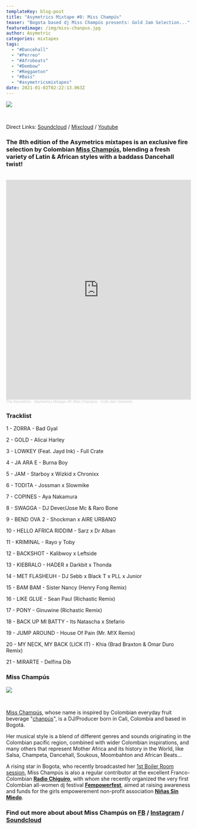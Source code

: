 ```yaml
---
templateKey: blog-post
title: "Asymetrics Mixtape #8: Miss Champús"
teaser: "Bogota based dj Miss Champús presents: Gold Jam Selection..."
featuredimage: /img/miss-chanpus.jpg
author: Asymetric
categories: mixtapes
tags:
  - "#Dancehall"
  - "#Perreo"
  - "#Afrobeats"
  - "#Dembow"
  - "#Reggaeton"
  - "#Bass"
  - "#asymetricsmixtapes"
date: 2021-01-02T02:22:13.063Z
---
```

![](/img/mis-champu¦üs_paloquemao_2_gambasutra_003.jpg)

<br>

Direct Links: [Soundcloud](https://soundcloud.com/the-asymetrics/asymetrics-mixtape-8-miss-champus-gold-jam-selection) / [Mixcloud](https://www.mixcloud.com/The_Asymetrics/asymetrics-mixtape-8/) / [Youtube](https://www.youtube.com/watch?v=FIl8aVcmCRo)

### The 8th edition of the Asymetrics mixtapes is an exclusive fire selection by Colombian [Miss Champús](https://www.facebook.com/misschampus/), blending a fresh variety of Latin & African styles with a baddass Dancehall twist!

<br>

<iframe width="100%" height="600" scrolling="no" frameborder="no" allow="autoplay" src="https://w.soundcloud.com/player/?url=https%3A//api.soundcloud.com/tracks/957186565&color=%23ff5500&auto_play=false&hide_related=false&show_comments=true&show_user=true&show_reposts=false&show_teaser=true&visual=true"></iframe><div style="font-size: 10px; color: #cccccc;line-break: anywhere;word-break: normal;overflow: hidden;white-space: nowrap;text-overflow: ellipsis; font-family: Interstate,Lucida Grande,Lucida Sans Unicode,Lucida Sans,Garuda,Verdana,Tahoma,sans-serif;font-weight: 100;"><a href="https://soundcloud.com/the-asymetrics" title="The Asymetrics" target="_blank" style="color: #cccccc; text-decoration: none;">The Asymetrics</a> · <a href="https://soundcloud.com/the-asymetrics/asymetrics-mixtape-8-miss-champus-gold-jam-selection" title="Asymetrics Mixtape #8: Miss Champús - Gold Jam Selection" target="_blank" style="color: #cccccc; text-decoration: none;">Asymetrics Mixtape #8: Miss Champús - Gold Jam Selection</a></div>

### Tracklist

1 - ZORRA - Bad Gyal

2 - GOLD - Alicai Harley

3 - LOWKEY (Feat. Jayd Ink) - Full Crate

4 - JA ARA E - Burna Boy

5 - JAM - Starboy x Wizkid x Chronixx

6 - TODITA - Jossman x Slowmike

7 - COPINES - Aya Nakamura

8 - SWAGGA - DJ Dever/Jose Mc & Raro Bone

9 - BEND OVA 2 - Shockman x AIRE URBANO

10 - HELLO AFRICA RIDDIM - Sarz x Dr Alban

11 - KRIMINAL - Rayo y Toby

12 - BACKSHOT - Kalibwoy x Leftside

13 - KIEBRALO - HADER x Darkbit x Thonda

14 - MET FLASHEUH - DJ Sebb x Black T x PLL x Junior

15 - BAM BAM - Sister Nancy (Henry Fong Remix)

16 - LIKE GLUE - Sean Paul (Richastic Remix)

17 - PONY - Ginuwine (Richastic Remix)

18 - BACK UP MI BATTY - Its Natascha x Stefario

19 - JUMP AROUND - House Of Pain (Mr. M!X Remix)

20 - MY NECK, MY BACK (LICK IT) - Khia (Brad Braxton & Omar Duro Remix)

21 - MIRARTE - Delfina Dib

### Miss Champús

![](/img/mis-champu¦üs_paloquemao_4_gambasutra_001.jpg)

<br>

[Miss Champús](https://www.instagram.com/misschampus/), whose name is inspired by Colombian everyday fruit beverage "[chanpús](https://es.wikipedia.org/wiki/Champ%C3%BAs)",  is a DJ/Producer born in Cali, Colombia and based in Bogotá.  

Her musical style is a blend of different genres and sounds originating in the Colombian pacific region, combined with wider Colombian inspirations, and many others that represent Mother Africa and its history in the World, like Salsa, Champeta, Dancehall, Soukous, Moombahton and African Beats...

A rising star in Bogota, who recently broadcasted her [1st Boiler Room session](https://www.youtube.com/watch?app=desktop&feature=youtu.be&v=MXoQNCJNMwY), Miss Champús is also a regular contributor at the excellent Franco-Colombian **[Radio Chiguiro](https://www.radiochiguiro.com/)**, with whom she recently organized the very first Colombian all-women dj festival **[Fempowerfest](https://youtube.com/playlist?list=PLzAMnDzyVRbiylvr3HfZwocDfSTgZP0-1)**, aimed at raising awareness and funds for the girls empowerement non-profit association **[Niñas Sin Miedo](https://ninassinmiedo.org/)**.

### Find out more about about Miss Champús on [FB](https://www.facebook.com/misschampus/) / [Instagram](https://www.instagram.com/misschampus/) / [Soundcloud](https://soundcloud.com/misschampus)
